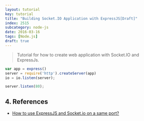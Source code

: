 ```yaml
---
layout: tutorial
key: tutorial
title: "Building Socket.IO Application with ExpressJS[Draft]"
index: 2515
subcategory: node-js
date: 2016-03-16
tags: [Node.js]
draft: true
---
```


> Tutorial for how to create web application with Socket.IO and ExpressJs.

```javascript
var app = express()
server = require('http').createServer(app)
io = io.listen(server);

server.listen(80);
```

## 4. References
* [How to use ExpressJS and Socket.io on a same port?](https://stackoverflow.com/questions/12235406/how-to-use-expressjs-and-socket-io-on-a-same-port)
